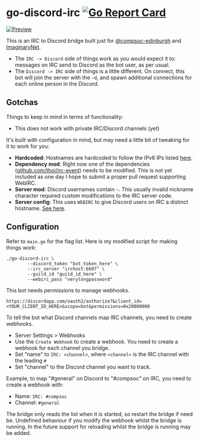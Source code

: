 # go-discord-irc [![Go Report Card](https://goreportcard.com/badge/github.com/qaisjp/go-discord-irc)](https://goreportcard.com/report/github.com/qaisjp/go-discord-irc)

[![Preview](https://i.imgur.com/he1euVW.gif)](https://i.imgur.com/he1euVW.webm)

This is an IRC to Discord bridge built just for [@compsoc-edinburgh](http://github.com/compsoc-edinburgh) and
[ImaginaryNet](http://imaginarynet.uk/).

- The `IRC -> Discord` side of things work as you would expect it to: messages on IRC send to Discord as the bot user,
as per usual.
- The `Discord -> IRC` side of things is a little different. On connect, this bot will join the server with the `~d`,
and spawn additional connections for each online person in the Discord.

## Gotchas

Things to keep in mind in terms of functionality:

- This does not work with private IRC/Discord channels (yet)

It's built with configuration in mind, but may need a little bit of tweaking for it to work for you:

- **Hardcoded**: Hostnames are hardcoded to follow the IPv6 IPs listed [here](https://github.com/qaisjp/go-discord-irc/issues/2).
- **Dependency mod**: Right now one of the dependencies ([github.com/thoj/irc-event](https://github.com/thoj/irc-event)) needs to be modified.
This is not yet included as one day I hope to submit a proper pull request supporting WebIRC.
- **Server mod**: Discord usernames contain `~`. This usually invalid nickname character required custom modifications to the IRC server code.
- **Server config**: This uses `WEBIRC` to give Discord users on IRC a distinct hostname. [See here](https://kiwiirc.com/docs/webirc).

## Configuration

Refer to `main.go` for the flag list. Here is my modified script for making things work:

```
./go-discord-irc \
        --discord_token "bot_token_here" \
        --irc_server "irchost:6697" \
        --guild_id "guild_id_here" \
        --webirc_pass "verylongpassword"
```

This bot needs permissions to manage webhooks.

```
https://discordapp.com/oauth2/authorize?&client_id=<YOUR_CLIENT_ID_HERE>&scope=bot&permissions=0x20000000
```

To tell the bot what Discord channels map IRC channels, you need to create webhooks.

- Server Settings > Webhooks
- Use the `Create Webhook` to create a webhook. You need to create a webhook for each channel you bridge.
- Set "name" to `IRC: <channel>`, where `<channel>` is the IRC channel with the leading `#`
- Set "channel" to the Discord channel you want to track.

Example, to map "#general" on Discord to "#compsoc" on IRC, you need to create a webhook with:
- Name: `IRC: #compsoc`
- Channel: `#general`

The bridge only reads the list when it is started, so restart the bridge if need be. Undefined behaviour if you modify the webhook whilst the bridge is running. In the future support for reloading whilst the bridge is running may be added.
